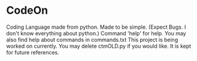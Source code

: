 # CodeOn
Coding Language made from python. Made to be simple. (Expect Bugs. I don't know everything about python.)
Command 'help' for help.
You may also find help about commands in commands.txt
This project is being worked on currently.
You may delete ctmOLD.py if you would like. It is kept for future references.
